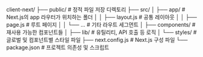 client-next/
├── public/ # 정적 파일 저장 디렉토리
├── src/
│ ├── app/ # Next.js의 app 라우터가 위치하는 폴더
│ │ ├── layout.js # 공통 레이아웃
│ │ ├── page.js # 루트 페이지
│ │ └── ... # 기타 라우트 세그먼트
│ ├── components/ # 재사용 가능한 컴포넌트들
│ ├── lib/ # 유틸리티, API 호출 등 로직
│ └── styles/ # 글로벌 및 컴포넌트별 스타일 파일
├── next.config.js # Next.js 구성 파일
└── package.json # 프로젝트 의존성 및 스크립트
